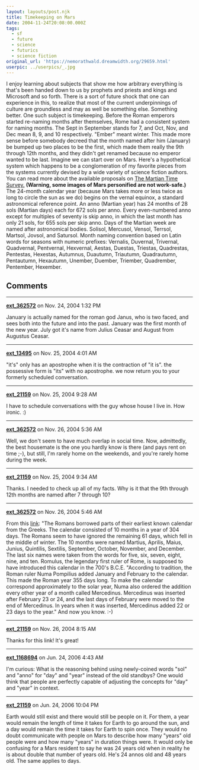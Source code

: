 ```yaml
---
layout: layouts/post.njk
title: Timekeeping on Mars
date: 2004-11-24T20:08:00.000Z
tags:
  - sf
  - future
  - science
  - futurics
  - science fiction
original_url: 'https://nemorathwald.dreamwidth.org/29659.html'
userpic: ../userpics/_.jpg
---
```

I enjoy learning about subjects that show me how arbitrary everything is that's been handed down to us by prophets and priests and kings and Microsoft and so forth. There is a sort of future shock that one can experience in this, to realize that most of the current underpinnings of culture are groundless and may as well be something else. Something better. One such subject is timekeeping. Before the Roman emperors started re-naming months after themselves, Rome had a consistent system for naming months. The Sept in September stands for 7, and Oct, Nov, and Dec mean 8, 9, and 10 respectively. "Ember" meant winter. This made more sense before somebody decreed that the month named after him (January) be bumped up two places to be the first, which made them really the 9th through 12th months, and they didn't get renamed because no emperor wanted to be last. Imagine we can start over on Mars. Here's a hypothetical system which happens to be a conglomeration of my favorite pieces from the systems currently devised by a wide variety of science fiction authors. You can read more about the available proposals on [The Martian Time Survey.](http://pweb.jps.net/~tgangale/mars/GeneralInformation.htm) **(Warning, some images of Mars personified are not work-safe.)** The 24-month calendar year (because Mars takes more or less twice as long to circle the sun as we do) begins on the vernal equinox, a standard astronomical reference point. An anno (Martian year) has 24 months of 28 sols (Martian days) each for 672 sols per anno. Every even-numbered anno except for multiples of seventy is skip anno, in which the last month has only 21 sols, for 655 sols per skip anno. Days of the Martian week are named after astronomical bodies. Solisol, Mercusol, Vensol, Terrsol, Martsol, Jovsol, and Satursol. Month naming convention based on Latin words for seasons with numeric prefixes: Vernalis, Duvernal, Trivernal, Quadvernal, Pentvernal, Hexvernal, Aestas, Duestas, Triestas, Quadrestas, Pentestas, Hexestas, Autumnus, Duautumn, Triautumn, Quadrautumn, Pentautumn, Hexautumn, Unember, Duember, Triember, Quadrember, Pentember, Hexember.

## Comments

---

**[ext_362572](https://www.dreamwidth.org/users/ext_362572)** on Nov. 24, 2004 1:32 PM

January is actually named for the roman god Janus, who is two faced, and sees both into the future and into the past. January was the first month of the new year. July got it's name from Julius Ceasar and August from Augustus Ceasar.

---

**[ext_13495](https://www.dreamwidth.org/users/ext_13495)** on Nov. 25, 2004 4:01 AM

"it's" only has an apostrophe when it is the contraction of "it is". the possessive form is "its" with no apostrophe. we now return you to your formerly scheduled conversation.

---

**[ext_21159](https://www.dreamwidth.org/users/ext_21159)** on Nov. 25, 2004 9:28 AM

I have to schedule conversations with the guy whose house I live in. How ironic. :)

---

**[ext_362572](https://www.dreamwidth.org/users/ext_362572)** on Nov. 26, 2004 5:36 AM

Well, we don't seem to have much overlap in social time. Now, admittedly, the best housemate is the one you hardly know is there (and pays rent on time ;-), but still, I'm rarely home on the weekends, and you're rarely home during the week.

---

**[ext_21159](https://www.dreamwidth.org/users/ext_21159)** on Nov. 25, 2004 9:34 AM

Thanks. I needed to check up all of my facts. Why is it that the 9th through 12th months are named after 7 through 10?

---

**[ext_362572](https://www.dreamwidth.org/users/ext_362572)** on Nov. 26, 2004 5:46 AM

From this [link](http://webexhibits.org/calendars/calendar-roman.html): "The Romans borrowed parts of their earliest known calendar from the Greeks. The calendar consisted of 10 months in a year of 304 days. The Romans seem to have ignored the remaining 61 days, which fell in the middle of winter. The 10 months were named Martius, Aprilis, Maius, Junius, Quintilis, Sextilis, September, October, November, and December. The last six names were taken from the words for five, six, seven, eight, nine, and ten. Romulus, the legendary first ruler of Rome, is supposed to have introduced this calendar in the 700's B.C.E. "According to tradition, the Roman ruler Numa Pompilius added January and February to the calendar. This made the Roman year 355 days long. To make the calendar correspond approximately to the solar year, Numa also ordered the addition every other year of a month called Mercedinus. Mercedinus was inserted after February 23 or 24, and the last days of February were moved to the end of Mercedinus. In years when it was inserted, Mercedinus added 22 or 23 days to the year." And now you know. :-)

---

**[ext_21159](https://www.dreamwidth.org/users/ext_21159)** on Nov. 26, 2004 8:15 AM

Thanks for this link! It's great!

---

**[ext_1168694](https://www.dreamwidth.org/users/ext_1168694)** on Jun. 24, 2006 4:43 AM

I'm curious: What is the reasoning behind using newly-coined words "sol" and "anno" for "day" and "year" instead of the old standbys? One would think that people are perfectly capable of adjusting the concepts for "day" and "year" in context.

---

**[ext_21159](https://www.dreamwidth.org/users/ext_21159)** on Jun. 24, 2006 10:04 PM

Earth would still exist and there would still be people on it. For them, a year would remain the length of time it takes for Earth to go around the sun, and a day would remain the time it takes for Earth to spin once. They would no doubt communicate with people on Mars to describe how many "years" old people were and how many "years" in duration things were. It would only be confusing for a Mars resident to say he was 24 years old when in reality he is about double that number of years old. He's 24 annos old and 48 years old. The same applies to days.
